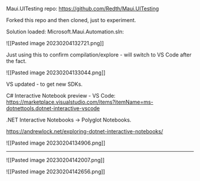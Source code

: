 
Maui.UITesting repo: https://github.com/Redth/Maui.UITesting

Forked this repo and then cloned, just to experiment.

Solution loaded: Microsoft.Maui.Automation.sln:

![[Pasted image 20230204132721.png]]

Just using this to confirm compilation/explore - will switch to VS Code after the fact.

![[Pasted image 20230204133044.png]]

VS updated - to get new SDKs.

C# Interactive Notebook preview - VS Code: https://marketplace.visualstudio.com/items?itemName=ms-dotnettools.dotnet-interactive-vscode

.NET Interactive Notebooks -> Polyglot Notebooks.

https://andrewlock.net/exploring-dotnet-interactive-notebooks/

![[Pasted image 20230204134906.png]]

---

![[Pasted image 20230204142007.png]]

![[Pasted image 20230204142656.png]]

